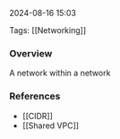 
2024-08-16 15:03

Tags: [[Networking]]

### Overview
A network within a network

### References
- [[CIDR]]
- [[Shared VPC]]


